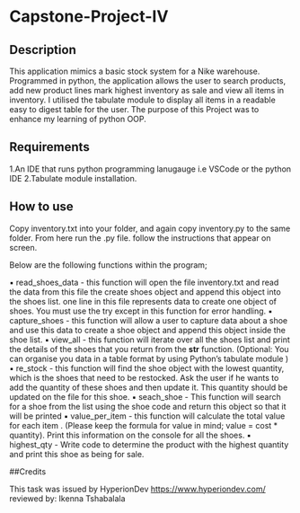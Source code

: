 # Capstone-Project-IV

## Description
This application mimics a basic stock system for a Nike warehouse. Programmed in python, the application allows the user to search products, add new product lines
mark highest inventory as sale and view all items in inventory. 
I utilised the tabulate module to display all items in a readable easy to digest table for the user.
The purpose of this Project was to enhance my learning of python OOP.


## Requirements
1.An IDE that runs python programming lanugauge i.e VSCode or the python IDE
2.Tabulate module installation. 

## How to use
Copy inventory.txt into your folder, and again copy inventory.py to the same folder. From here run the .py file. follow the instructions that appear on screen.

Below are the following functions within the program; 

▪ read_shoes_data - this function will open the file
inventory.txt and read the data from this file the create shoes
object and append this object into the shoes list. one line in
this file represents data to create one object of shoes. You
must use the try except in this function for error handling.
▪ capture_shoes - this function will allow a user to capture
data about a shoe and use this data to create a shoe object
and append this object inside the shoe list.
▪ view_all - this function will iterate over all the shoes list and
print the details of the shoes that you return from the __str__
function. (Optional: You can organise you data in a table
format by using Python’s tabulate module )
▪ re_stock - this function will find the shoe object with the
lowest quantity, which is the shoes that need to be
restocked. Ask the user if he wants to add the quantity of
these shoes and then update it. This quantity should be
updated on the file for this shoe.
▪ seach_shoe - This function will search for a shoe from the list
using the shoe code and return this object so that it will be
printed
▪ value_per_item - this function will calculate the total value
for each item . (Please keep the formula for value in mind;
value = cost * quantity). Print this information on the
console for all the shoes.
▪ highest_qty - Write code to determine the product with the
highest quantity and print this shoe as being for sale.


##Credits 

This task was issued by HyperionDev 
https://www.hyperiondev.com/
reviewed by: Ikenna Tshabalala
